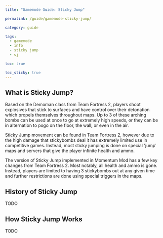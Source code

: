 ```yaml
---
title: "Gamemode Guide: Sticky Jump"

permalink: /guide/gamemode-sticky-jump/

category: guide

tags:
  - gamemode
  - info
  - sticky jump
  - sj

toc: true

toc_sticky: true
---
```


## What is Sticky Jump?

Based on the Demoman class from Team Fortress 2, players shoot explosives that stick to surfaces and have control over their detonation which propels themselves throughout maps. Up to 3 of these arching bombs can be used at once to go at extremely high speeds, or they can be in alternation to pogo on the floor, the wall, or even in the air. 

Sticky Jump movement can be found in Team Fortress 2, however due to the high damage that stickybombs deal it has extremely limited use in competitive games. Instead, most sticky jumping is done on special 'jump' maps and servers that give the player infinite health and ammo.

The version of Sticky Jump implemented in Momentum Mod has a few key changes from Team Fortress 2. Most notably, all health and ammo is gone. Instead, players are limited to having 3 stickybombs out at any given time and further restrictions are done using special triggers in the maps. 

## History of Sticky Jump

TODO

## How Sticky Jump Works

TODO

